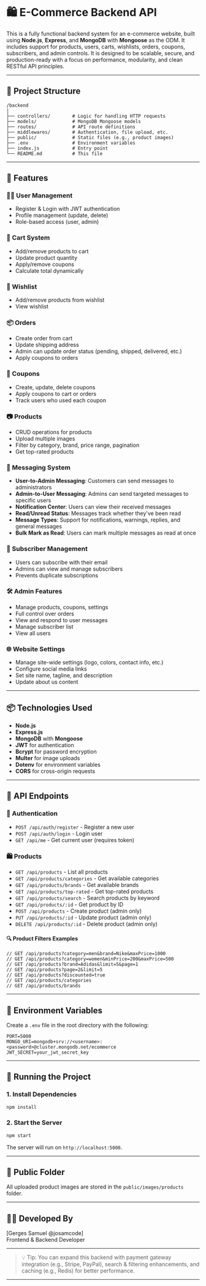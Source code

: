 # 🛍️ E-Commerce Backend API

This is a fully functional backend system for an e-commerce website, built using **Node.js**, **Express**, and **MongoDB** with **Mongoose** as the ODM. It includes support for products, users, carts, wishlists, orders, coupons, subscribers, and admin controls. It is designed to be scalable, secure, and production-ready with a focus on performance, modularity, and clean RESTful API principles.

---

## 📁 Project Structure

```
/backend
│
├── controllers/        # Logic for handling HTTP requests
├── models/             # MongoDB Mongoose models
├── routes/             # API route definitions
├── middlewares/        # Authentication, file upload, etc.
├── public/             # Static files (e.g., product images)
├── .env                # Environment variables
├── index.js            # Entry point
└── README.md           # This file
```

---

## 🔧 Features

### 🧑‍💼 User Management

- Register & Login with JWT authentication
- Profile management (update, delete)
- Role-based access (user, admin)

### 🛒 Cart System

- Add/remove products to cart
- Update product quantity
- Apply/remove coupons
- Calculate total dynamically

### 💝 Wishlist

- Add/remove products from wishlist
- View wishlist

### 📦 Orders

- Create order from cart
- Update shipping address
- Admin can update order status (pending, shipped, delivered, etc.)
- Apply coupons to orders

### 💸 Coupons

- Create, update, delete coupons
- Apply coupons to cart or orders
- Track users who used each coupon

### 📷 Products

- CRUD operations for products
- Upload multiple images
- Filter by category, brand, price range, pagination
- Get top-rated products

### 📨 Messaging System

- **User-to-Admin Messaging**: Customers can send messages to administrators
- **Admin-to-User Messaging**: Admins can send targeted messages to specific users
- **Notification Center**: Users can view their received messages
- **Read/Unread Status**: Messages track whether they've been read
- **Message Types**: Support for notifications, warnings, replies, and general messages
- **Bulk Mark as Read**: Users can mark multiple messages as read at once

### 📢 Subscriber Management

- Users can subscribe with their email
- Admins can view and manage subscribers
- Prevents duplicate subscriptions

### 🛠️ Admin Features

- Manage products, coupons, settings
- Full control over orders
- View and respond to user messages
- Manage subscriber list
- View all users

### 🌐 Website Settings

- Manage site-wide settings (logo, colors, contact info, etc.)
- Configure social media links
- Set site name, tagline, and description
- Update about us content

---

## 📦 Technologies Used

- **Node.js**
- **Express.js**
- **MongoDB** with **Mongoose**
- **JWT** for authentication
- **Bcrypt** for password encryption
- **Multer** for image uploads
- **Dotenv** for environment variables
- **CORS** for cross-origin requests

---

## 🧪 API Endpoints

### 🔐 Authentication

- `POST /api/auth/register` - Register a new user
- `POST /api/auth/login` - Login user
- `GET /api/me` - Get current user (requires token)

### 🛍️ Products

- `GET /api/products` - List all products
- `GET /api/products/categories` - Get available categories
- `GET /api/products/brands` - Get available brands
- `GET /api/products/top-rated` - Get top-rated products
- `GET /api/products/search` - Search products by keyword
- `GET /api/products/:id` - Get product by ID
- `POST /api/products` - Create product (admin only)
- `PUT /api/products/:id` - Update product (admin only)
- `DELETE /api/products/:id` - Delete product (admin only)

#### 🔍 Product Filters Examples

```
// GET /api/products?category=men&brand=Nike&maxPrice=1000
// GET /api/products?category=women&minPrice=200&maxPrice=500
// GET /api/products?brand=Adidas&limit=5&page=1
// GET /api/products?page=2&limit=5
// GET /api/products?discounted=true
// GET /api/products/categories
// GET /api/products/brands
```

---

## 📝 Environment Variables

Create a `.env` file in the root directory with the following:

```env
PORT=5000
MONGO_URI=mongodb+srv://<username>:<password>@cluster.mongodb.net/ecommerce
JWT_SECRET=your_jwt_secret_key
```

---

## 🚀 Running the Project

### 1. Install Dependencies

```bash
npm install
```

### 2. Start the Server

```bash
npm start
```

The server will run on `http://localhost:5000`.

---

## 📸 Public Folder

All uploaded product images are stored in the `public/images/products` folder.

---

## 🧑‍💻 Developed By

[Gerges Samuel @josamcode]  
Frontend & Backend Developer

---

> 💡 Tip: You can expand this backend with payment gateway integration (e.g., Stripe, PayPal), search & filtering enhancements, and caching (e.g., Redis) for better performance.

---
